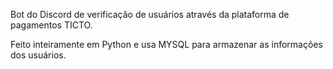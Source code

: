 Bot do Discord de verificação de usuários através da plataforma de pagamentos TICTO.

Feito inteiramente em Python e usa MYSQL para armazenar as informações dos usuários.